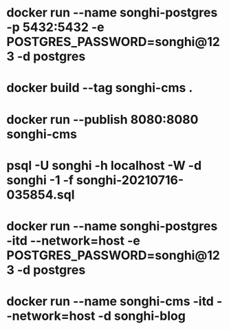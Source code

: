 # docker run --name songhi-postgres -p 5432:5432  -e POSTGRES_PASSWORD=songhi@123 -d postgres
# docker build --tag songhi-cms .
# docker run --publish 8080:8080 songhi-cms
# psql -U songhi -h localhost -W -d songhi -1 -f songhi-20210716-035854.sql
# docker run --name songhi-postgres -itd --network=host -e POSTGRES_PASSWORD=songhi@123 -d postgres
# docker run --name songhi-cms -itd --network=host -d songhi-blog
